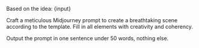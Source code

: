 Based on the idea: 
<idea>
{input}
</idea>

Craft a meticulous Midjourney prompt to create a breathtaking scene according to the template. 
Fill in all elements with creativity and coherency. 

<template>
[Photography Type], [Shot Type], [Detailed Description of Subject], [Intricate Fashion Features], 
[Location Setting], [Emotional Atmosphere], [Color Scheme], [Integrated Lighting]
</template>

Output the prompt in one sentence under 50 words, nothing else.